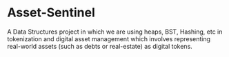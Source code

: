 # Asset-Sentinel
A Data Structures project in which we are using heaps, BST, Hashing, etc in tokenization and digital asset management which involves representing real-world assets (such as debts or real-estate) as digital tokens.
